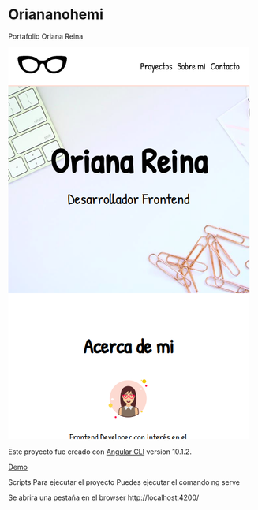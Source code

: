 # Oriananohemi

Portafolio Oriana Reina

<img src="src/assets/image/demo.png">

Este proyecto fue creado con [Angular CLI](https://github.com/angular/angular-cli) version 10.1.2.

[Demo](https://oriananohemi.github.io/orianareina/)

Scripts
Para ejecutar el proyecto
Puedes ejecutar el comando ng serve

Se abrira una pestaña en el browser http://localhost:4200/

